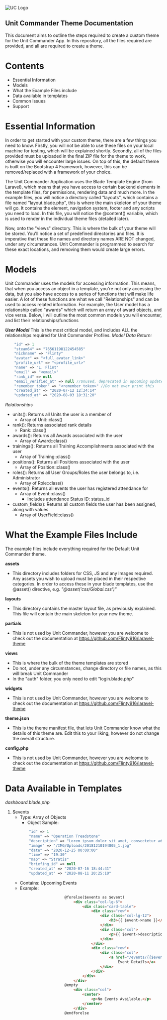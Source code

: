 
![UC Logo](https://flintsdesigns.co.uk/IMG/UC_Logo.png)
## Unit Commander Theme Documentation

This document aims to outline the steps required to create a custom theme for the Unit Commander App. In this repository, all the files required are provided, and all are required to create a theme. 

# Contents
 - Essential Information
 - Models
 - What the Example Files include
 - Data available in templates
 - Common Issues
 - Support
 
 
 # Essential Information
 In order to get started with your custom theme, there are a few things you need to know. Firstly, you will not be able to use these files on your local machine for testing, which will be explained shortly. Secondly, all of the files provided must be uploaded in the final ZIP file for the theme to work, otherwise you will encounter large issues. On top of this, the default theme is built on the Bootstrap 4 Framework, however, this can be removed/replaced with a framework of your choice. 
 
 The Unit Commander Application uses the Blade Template Engine (from Laravel), which means that you have access to certain backend elements in the template files, for permissions, rendering data and much more. In the example files, you will notice a directory called "layouts", which contains a file named "layout.blade.php", this is where the main skeleton of your theme will go. It contains the <head> element, navigation system, footer and any scripts you need to load. In this file, you will notice the @content() variable, which is used to render in the individual theme files (detailed later). 
  
 Now, onto the "views" directory. This is where the bulk of your theme will be stored. You'll notice a set of predefined directories and files. It is imperative that these file names and directory names ARE NOT changed, under any circumstances. Unit Commander is programmed to search for these exact locations, and removing them would create large errors. 


# Models

Unit Commander uses the models for accessing information. This means, that when you access an object in a template, you're not only accessing the data, but you also have access to a series of functions that will make life easier. A lot of these functions are what we call "Relationships" and can be used to access related information. For example, the User model has a relationship called "awards" which will return an array of award objects, and vice versa. Below, I will outline the most common models you will encounter, and list their relationships/functions


***User Model***
This is the most critical model, and includes ALL the relationships required for Unit Commander Profiles. 
*Model Data Return:*
```php
    "id" => 1
    "steam64" => "76561198122454585"
    "nickname" => "Flinty"
    "avatar" => "<full_avatar_link>"
    "profile_url" => "<profile_url>"
    "name" => "L. Flint"
    "email" => "<email>"
    "rank_id" => null
    "email_verified_at" => null //Unused, deprecated in upcoming update
    "remember_token" => "<remember_token>" //Do not ever print this
    "created_at" => "2020-07-12 12:34:14"
    "updated_at" => "2020-08-03 18:31:20"
```
*Relationships*
 - units(): Returns all Units the user is a member of
     - Array of Unit::class()
 - rank(): Returns associated rank details
     - Rank::class()
 - awards(): Returns all Awards associated with the user
     - Array of Award::class()
 - trainings(): Returns all Training Accomplishments associated with the user
     - Array of Training::class()
 - positions(): Returns all Positions associated with the user
     - Array of Position::class()
 - roles(): Returns all User Groups/Roles the user belongs to, i.e. Administrator
     - Array of Role::class()
 - events(): Returns all events the user has registered attendance for
     - Array of Event::class()
         - Includes attendance Status ID: status_id
 - custom_fields(): Returns all custom fields the user has been assigned, along with values
     - Array of UserField::class()


 # What the Example Files Include
 The example files include everything required for the Default Unit Commander theme.
 
 **assets** 
  - This directory includes folders for CSS, JS and any Images required. Any assets you wish to upload must be placed in their respective categories. In order to access these in your blade templates, use the @asset() directive, e.g. *"@asset('css/Global.css')"*
  
 **layouts** 
  - This directory contains the master layout file, as previously explained. This file will contain the main skeleton for your new theme. 
  
 **partials**
  - This is not used by Unit Commander, however you are welcome to check out the documentation at https://github.com/Flinty916/laravel-theme
  
 **views** 
  - This is where the bulk of the theme templates are stored
  - Do not, under any circumstances, change directory or file names, as this will break Unit Commander
  - In the "auth" folder, you only need to edit "login.blade.php"
  
 **widgets**
  - This is not used by Unit Commander, however you are welcome to check out the documentation at https://github.com/Flinty916/laravel-theme
  
 **theme.json**
  - This is the theme manifest file, that lets Unit Commander know what the details of this theme are. Edit this to your liking, however do not change the overall structure. 
  
 **config.php** 
  - This is not used by Unit Commander, however you are welcome to check out the documentation at https://github.com/Flinty916/laravel-theme
  
  
  # Data Available in Templates
  
 *dashboard.blade.php*
  1. $events
     - Type: Array of Objects
         - Object Sample: 
         ```php
             "id" => 1
             "name" => "Operation Treadstone"
             "description" => "Lorem ipsum dolor sit amet, consectetur adipiscing elit, sed do eiusmod tempor incididunt ut labore et dolore magna aliqua. Ut enim ad minim veniam, quis nostru"
             "image" => "/IMG/Uploads/20181210194805_1.jpg"
             "date" => "2020-12-25 00:00:00"
             "time" => "19:30"
             "map" => "Stratis"
             "briefing_id" => null
             "created_at" => "2020-07-16 18:44:41"
             "updated_at" => "2020-08-11 20:25:10"
         ```
     - Contains: Upcoming Events
     - Example: 
         ```html
                             @forelse($events as $event)
                                 <div class="col-lg-6">
                                     <div class="card-table">
                                         <div class="row">
                                             <div class="col-lg-12">
                                                 <h3>{{ $event->name }}</h3>
                                             </div>
                                             <div class="col">
                                                 <p>{{ $event->description }}</p>
                                             </div>
                                         </div>
                                         <div class="row">
                                             <div class="col">
                                                 <a href="/events/{{$event->id}}" class="btn btn-outline-primary btn-block">View
                                                     Event Details</a>
                                             </div>
                                         </div>
                                     </div>
                                 </div>
                             @empty
                                 <div class="col">
                                     <center>
                                         <p>No Events Available.</p>
                                     </center>
                                 </div>
                             @endforelse
         ```
